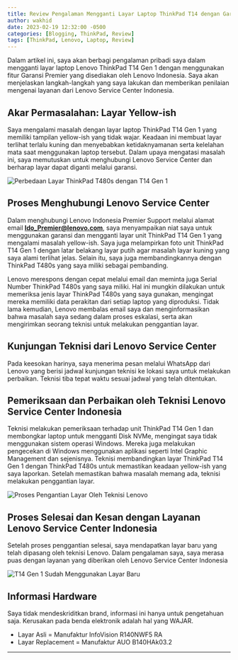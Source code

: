 ```yaml
---
title: Review Pengalaman Mengganti Layar Laptop ThinkPad T14 dengan Garansi Lenovo
author: wakhid
date: 2023-02-19 12:32:00 -0500
categories: [Blogging, ThinkPad, Review]
tags: [ThinkPad, Lenovo, Laptop, Review]
---
```


Dalam artikel ini, saya akan berbagi pengalaman pribadi saya dalam mengganti layar laptop Lenovo ThinkPad T14 Gen 1 dengan menggunakan fitur Garansi Premier yang disediakan oleh Lenovo Indonesia. Saya akan menjelaskan langkah-langkah yang saya lakukan dan memberikan penilaian mengenai layanan dari Lenovo Service Center Indonesia.

## Akar Permasalahan: Layar Yellow-ish

Saya mengalami masalah dengan layar laptop ThinkPad T14 Gen 1 yang memiliki tampilan yellow-ish yang tidak wajar. Keadaan ini membuat layar terlihat terlalu kuning dan menyebabkan ketidaknyamanan serta kelelahan mata saat menggunakan laptop tersebut. Dalam upaya mengatasi masalah ini, saya memutuskan untuk menghubungi Lenovo Service Center dan berharap layar dapat diganti melalui garansi.

![Perbedaan Layar ThinkPad T480s dengan T14 Gen 1](/images/bukanai-com-review-pengalaman-mengganti-layar-laptop-thinkpad-t14-dengan-garansi-lenovo-1.png)


## Proses Menghubungi Lenovo Service Center

Dalam menghubungi Lenovo Indonesia Premier Support melalui alamat email **Ido_Premier@lenovo.com**, saya menyampaikan niat saya untuk menggunakan garansi dan mengganti layar unit ThinkPad T14 Gen 1 yang mengalami masalah yellow-ish. Saya juga melampirkan foto unit ThinkPad T14 Gen 1 dengan latar belakang layar putih agar masalah layar kuning yang saya alami terlihat jelas. Selain itu, saya juga membandingkannya dengan ThinkPad T480s yang saya miliki sebagai pembanding.

Lenovo merespons dengan cepat melalui email dan meminta juga Serial Number ThinkPad T480s yang saya miliki. Hal ini mungkin dilakukan untuk memeriksa jenis layar ThinkPad T480s yang saya gunakan, mengingat mereka memiliki data perakitan dari setiap laptop yang diproduksi. Tidak lama kemudian, Lenovo membalas email saya dan menginformasikan bahwa masalah saya sedang dalam proses eskalasi, serta akan mengirimkan seorang teknisi untuk melakukan penggantian layar.

## Kunjungan Teknisi dari Lenovo Service Center

Pada keesokan harinya, saya menerima pesan melalui WhatsApp dari Lenovo yang berisi jadwal kunjungan teknisi ke lokasi saya untuk melakukan perbaikan. Teknisi tiba tepat waktu sesuai jadwal yang telah ditentukan.

## Pemeriksaan dan Perbaikan oleh Teknisi Lenovo Service Center Indonesia

Teknisi melakukan pemeriksaan terhadap unit ThinkPad T14 Gen 1 dan membongkar laptop untuk mengganti Disk NVMe, mengingat saya tidak menggunakan sistem operasi Windows. Mereka juga melakukan pengecekan di Windows menggunakan aplikasi seperti Intel Graphic Management dan sejenisnya. Teknisi membandingkan layar ThinkPad T14 Gen 1 dengan ThinkPad T480s untuk memastikan keadaan yellow-ish yang saya laporkan. Setelah memastikan bahwa masalah memang ada, teknisi melakukan penggantian layar.

![Proses Pengantian Layar Oleh Teknisi Lenovo](/images/bukanai-com-review-pengalaman-mengganti-layar-laptop-thinkpad-t14-dengan-garansi-lenovo-2.png)


## Proses Selesai dan Kesan dengan Layanan Lenovo Service Center Indonesia

Setelah proses penggantian selesai, saya mendapatkan layar baru yang telah dipasang oleh teknisi Lenovo. Dalam pengalaman saya, saya merasa puas dengan layanan yang diberikan oleh Lenovo Service Center Indonesia

![T14 Gen 1 Sudah Menggunakan Layar Baru](/images/bukanai-com-review-pengalaman-mengganti-layar-laptop-thinkpad-t14-dengan-garansi-lenovo-3.png)



## Informasi Hardware
Saya tidak mendeskriditkan brand, informasi ini hanya untuk pengetahuan saja.
Kerusakan pada benda elektronik adalah hal yang WAJAR.

- Layar Asli = Manufaktur InfoVision R140NWF5 RA
- Layar Replacement = Manufaktur AUO B140HAk03.2

---